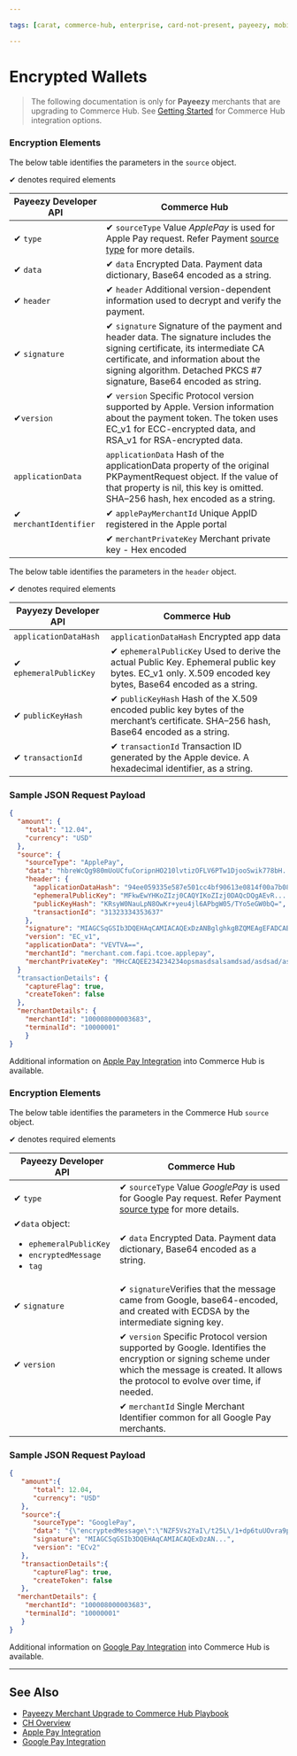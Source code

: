 ```yaml
---

tags: [carat, commerce-hub, enterprise, card-not-present, payeezy, mobile-wallets, encrypted-wallets, apple-pay, google-pay]

---
```


# Encrypted Wallets

<!-- theme: danger -->
>  The following documentation is only for **Payeezy** merchants that are upgrading to Commerce Hub. See [Getting Started](?path=docs/Getting-Started/Getting-Started-General.md) for Commerce Hub integration options.

<!--type: tab
titles: Apple Pay, Google Pay
-->

### Encryption Elements

The below table identifies the parameters in the `source` object.

&#10004; denotes required elements

|Payeezy Developer API|Commerce Hub|
|-------|-----|
|&#10004; `type` |&#10004; `sourceType` Value *ApplePay* is used for Apple Pay request. Refer Payment [source type](?path=docs/Resources/Guides/Payment-Sources/Source-Type.md) for more details. |
|&#10004; `data`|&#10004; `data` Encrypted Data. Payment data dictionary, Base64 encoded as a string. |
|&#10004; `header`|&#10004; `header` Additional version-dependent information used to decrypt and verify the payment.|
|&#10004; `signature`| &#10004; `signature` Signature of the payment and header data. The signature includes the signing certificate, its intermediate CA certificate, and information about the signing algorithm. Detached PKCS #7 signature, Base64 encoded as string.|
|&#10004;`version`|&#10004; `version` Specific Protocol version supported by Apple. Version information about the payment token. The token uses EC_v1 for ECC-encrypted data, and RSA_v1 for RSA-encrypted data.|
|`applicationData`|`applicationData` Hash of the applicationData property of the original PKPaymentRequest object. If the value of that property is nil, this key is omitted. SHA–256 hash, hex encoded as a string.|
|&#10004; `merchantIdentifier`|&#10004; `applePayMerchantId` Unique AppID registered in the Apple portal|
||&#10004; `merchantPrivateKey` Merchant private key - Hex encoded|


The below table identifies the parameters in the `header` object.

&#10004; denotes required elements

|Payyezy Developer API|Commerce Hub|
|-------|-----|
|`applicationDataHash`  | `applicationDataHash`  Encrypted app data |
|&#10004; `ephemeralPublicKey`|&#10004; `ephemeralPublicKey` Used to derive the actual Public Key. Ephemeral public key bytes. EC_v1 only. X.509 encoded key bytes, Base64 encoded as a string.|
|&#10004; `publicKeyHash`|&#10004; `publicKeyHash` Hash of the X.509 encoded public key bytes of the merchant’s certificate. SHA–256 hash, Base64 encoded as a string.|
|&#10004; `transactionId`|&#10004; `transactionId` Transaction ID generated by the Apple device. A hexadecimal identifier, as a string.|

### Sample JSON Request Payload

```json
{
  "amount": {
    "total": "12.04",
    "currency": "USD"
  },
  "source": {
    "sourceType": "ApplePay",
    "data": "hbreWcQg980mUoUCfuCoripnHO210lvtizOFLV6PTw1DjooSwik778bH....",
    "header": {
      "applicationDataHash": "94ee059335e587e501cc4bf90613e0814f00a7b08bc7c648fd865a2af6a22cc2",
      "ephemeralPublicKey": "MFkwEwYHKoZIzj0CAQYIKoZIzj0DAQcDQgAEvR....",
      "publicKeyHash": "KRsyW0NauLpN8OwKr+yeu4jl6APbgW05/TYo5eGW0bQ=",
      "transactionId": "31323334353637"
    },
    "signature": "MIAGCSqGSIb3DQEHAqCAMIACAQExDzANBglghkgBZQMEAgEFADCABgkqhki.....",
    "version": "EC_v1",
    "applicationData": "VEVTVA==",
    "merchantId": "merchant.com.fapi.tcoe.applepay",
    "merchantPrivateKey": "MHcCAQEE234234234opsmasdsalsamdsad/asdsad/asdasd/....."
  }
  "transactionDetails": {
    "captureFlag": true,
    "createToken": false
  },
  "merchantDetails": {
    "merchantId": "100008000003683",
    "terminalId": "10000001"
    }
}

```

Additional information on [Apple Pay Integration](?path=docs/Online-Mobile-Digital/Wallets-AltPayments/Apple-Pay/Apple-Pay-Web-REST.md) into Commerce Hub is available.

<!--
type: tab
-->

### Encryption Elements

The below table identifies the parameters in the Commerce Hub `source` object.

&#10004; denotes required elements

|Payeezy Developer API|Commerce Hub|
|-------|-----|
|&#10004; `type` |&#10004; `sourceType`  Value *GooglePay* is used for Google Pay request. Refer Payment [source type](?path=docs/Resources/Guides/Payment-Sources/Source-Type.md) for more details. |
|&#10004;`data` object: <br> <ul><li>`ephemeralPublicKey`</li><li> `encryptedMessage`</li><li>  `tag`</li></ul>|&#10004; `data` Encrypted Data. Payment data dictionary, Base64 encoded as a string.|
| &#10004; `signature`|&#10004; `signature`Verifies that the message came from Google, base64-encoded, and created with ECDSA by the intermediate signing key.|
|&#10004; `version`|&#10004; `version`  Specific Protocol version supported by Google. Identifies the encryption or signing scheme under which the message is created. It allows the protocol to evolve over time, if needed.|
|| &#10004; `merchantId` Single Merchant Identifier common for all Google Pay merchants.|

### Sample JSON Request Payload

```json
{
   "amount":{
      "total": 12.04,
      "currency": "USD"
   },
   "source":{
      "sourceType": "GooglePay",
      "data": "{\"encryptedMessage\":\"NZF5Vs2YaI\/t25L\/1+dp6tuUOvra9pszs2antqcbHJbkjMMXZSR7innTFJxNR5DNnf4GheWIso8n8MA1q1zqWCU8MaK9bnNcHxvROpvfsU3SCCjkfG2k2M4\/RYMjs+lxYW\/nEtIIKVVOkdjAj4pI\/Wth8xQXphn7hDNiyp9tIydmlPZVnzkXI6mVbpHbbkaCCD4TNPhFBDtx0VafqRjbb2Wt3EDazTx3dHdd+qVX5Xj8\/BPb1cmwHWvrDw\/dQRk\/E0TsP+erLjhLaZ8l2EycxeUEZYqSX5w77S8vd3sw8WXuOCMsU8sx0Bs5IY7hohq67qNDxckP1fcBD4OYdGP6bumJR0J6pJxD5iRh5lFSjN6zNLRI77ylxWL6DwHoe\/pPdCc0n6cV0Nt0RJMLjerr12BLuhv4bPQ3QB6jxnbt8JK\/EndgIG8xpFyNkKlRUyxAKM22\/ZSy45d6qtZIKLXRqDTr9JMk8uJ53QRZtQx8k9KkRZGC+GM2sD+Z75fxc0Yye7l6H0D8p5z1iEzWnYHxd0pmY\/cOYEJxnOOdD573QmE6ikFcyaAw3XnCyul\/EA\\u003d\\u003d\",\"ephemeralPublicKey\":\"BAhnPIWrCXWv\/45GFK0mNAvN9w+NFBs3tQji0wTUS2+hiFKsZujG5wRd4JXGmxhG+k3bglYk544ILBNdDpsAh+o\\u003d\",\"tag\":\"liBzKfGcO+FclHg7XuqRJxR\/8EJShRp9\/APab0Sho08\\u003d\"}",
      "signature": "MIAGCSqGSIb3DQEHAqCAMIACAQExDzAN...",
      "version": "ECv2"
   },
   "transactionDetails":{
      "captureFlag": true,
      "createToken": false
   },
  "merchantDetails": {
    "merchantId": "100008000003683",
    "terminalId": "10000001"
   }
}

```

Additional information on [Google Pay Integration](?path=docs/Online-Mobile-Digital/Wallets-AltPayments/Google-Pay/Google-Pay-Web-REST.md) into Commerce Hub is available.

<!-- type: tab-end -->

---

## See Also

- [Payeezy Merchant Upgrade to Commerce Hub Playbook](?path=docs/Resources/Guides/Payeezy/PayeezyUpgradetoCHGuideLandingPage.md)
- [CH Overview](?path=docs/Getting-Started/Getting-Started-General.md)
- [Apple Pay Integration](?path=docs/Online-Mobile-Digital/Wallets-AltPayments/Apple-Pay/Apple-Pay-Web-REST.md)
- [Google Pay Integration](?path=docs/Online-Mobile-Digital/Wallets-AltPayments/Google-Pay/Google-Pay-Web-REST.md)
